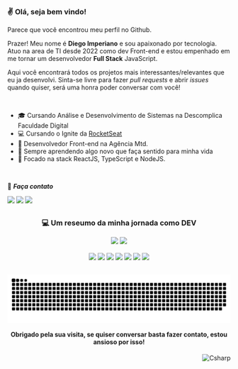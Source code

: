 ### ✌ Olá, seja bem vindo!

Parece que você encontrou meu perfil no Github. <br>

Prazer! Meu nome é **Diego Imperiano** e sou apaixonado por tecnologia. Atuo na area de TI desde 2022 como dev Front-end e estou empenhado em me tornar um desenvolvedor **Full Stack** JavaScript.

Aqui você encontrará todos os projetos mais interessantes/relevantes que eu ja desenvolvi. Sinta-se livre para fazer *pull requests* e abrir *issues* quando quiser, será uma honra poder conversar com você!

<br>

- 🎓 Cursando Análise e Desenvolvimento de Sistemas na Descomplica Faculdade Digital<br>
- 💻 Cursando o Ignite da [RocketSeat](https://github.com/Rocketseat) <br>
- 🔭 Desenvolvedor Front-end na Agência Mtd. <br>
- 🔎 Sempre aprendendo algo novo que faça sentido para minha vida <br>
- 🌱 Focado na stack ReactJS, TypeScript e NodeJS. <br>

 
<br>

 💬 ***Faça contato***

<a href="https://instagram.com/diego_imperiano/" target="_blank"><img src="https://img.shields.io/badge/Instagram-282a36?style=for-the-badge&logo=instagram&logoColor=58fe88" target="_blank"></a> 
<a href = "mailto:imperiano.cn@gmail.com"><img src="https://img.shields.io/badge/Gmail-282a36?style=for-the-badge&logo=gmail&logoColor=58fe88" target="_blank"></a>
<a href="https://www.linkedin.com/in/diegoimperiano/" target="_blank"><img src="https://img.shields.io/badge/-LinkedIn-282a36?style=for-the-badge&logo=linkedin&logoColor=58fe88" target="_blank"></a> 

##

<div align="center">
    <h3> 💻 Um reseumo da minha jornada como DEV </h3>
  <img height="170em" src="https://github-readme-stats.vercel.app/api?username=diegomedeiros&show_icons=true&theme=dark&include_all_commits=true&count_private=true"/>
     
  <img height="170em" src="https://github-readme-stats.vercel.app/api/top-langs/?username=diegomedeiros-mtd&layout=compact&langs_count=7&theme=dark"/>
</div>

<br>

<div align="center">
  <img src="https://img.shields.io/badge/HTML5-282a36?style=for-the-badge&logo=HTML5" target="_blank"/>
  <img src="https://img.shields.io/badge/CSS3-282a36?style=for-the-badge&logo=CSS3&logoColor=6F9BF5" target="_blank"/>
  <img src="https://img.shields.io/badge/JavaScript-282a36?style=for-the-badge&logo=JavaScript" target="_blank"/>
  <img src="https://img.shields.io/badge/TypeScript-282a36?style=for-the-badge&logo=TypeScript" target="_blank"/>
  <img src="https://img.shields.io/badge/React-282a36?style=for-the-badge&logo=React" target="_blank"/>
  <img src="https://img.shields.io/badge/NodeJS-282a36?style=for-the-badge&logo=Node.js" target="_blank"/>    
  <img src="https://img.shields.io/badge/VTEX_IO-282a36?style=for-the-badge&logo=VTEX" target="_blank"/>
</div>
 
##

<div align="center">
       
![Snake animation](https://github.com/DiegoImperiano/DiegoImperiano/blob/output/github-contribution-grid-snake.svg)
      
</div>

                                                                                                       
<div align="center">
  <strong>
    Obrigado pela sua visita, se quiser conversar basta fazer contato, estou ansioso por isso!
  </strong>
<div>
    
  <br>
                                                                                                       
<div align="right">
    <img align="center" alt="Csharp" height="30" width="150" src="https://komarev.com/ghpvc/?username=diegomedeiros-mtd&color=58fe88" alt="alexsgross" />
</div>
